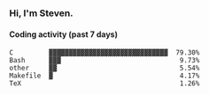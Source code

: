 ### Hi, I'm Steven.

#### Coding activity (past 7 days)
```
C         ▓▓▓▓▓▓▓▓▓▓▓▓▓▓▓▓▓▓▓▓▓▓▓▓▓▓▓▓▓▓  79.30%
Bash      ▓▓▓                              9.73%
other     ▓▓                               5.54%
Makefile  ▓                                4.17%
TeX                                        1.26%
```
